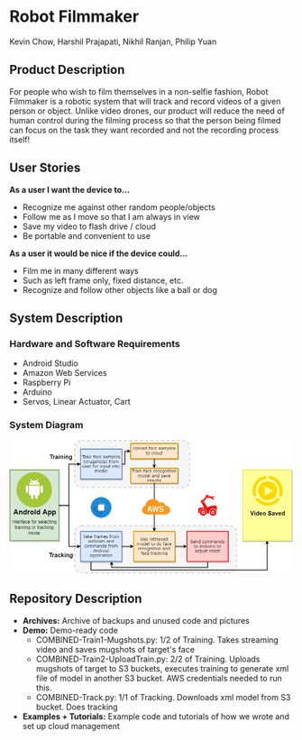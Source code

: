 # Robot Filmmaker
Kevin Chow, Harshil Prajapati, Nikhil Ranjan, Philip Yuan

## Product Description
For people who wish to film themselves in a non-selfie fashion, Robot Filmmaker is a robotic system that will track and record videos of a given person or object.  Unlike video drones, our product will reduce the need of human control during the filming process so that the person being filmed can focus on the task they want recorded and not the recording process itself!

## User Stories
**As a user I want the device to…**
  - Recognize me against other random people/objects
  - Follow me as I move so that I am always in view
  - Save my video to flash drive / cloud
  - Be portable and convenient to use
  
**As a user it would be nice if the device could...**
  - Film me in many different ways
  - Such as left frame only, fixed distance, etc.
  - Recognize and follow other objects like a ball or dog

## System Description
### Hardware and Software Requirements
  - Android Studio
  - Amazon Web Services
  - Raspberry Pi
  - Arduino
  - Servos, Linear Actuator, Cart
  
### System Diagram
![alt tag](https://github.com/CaptainGinyu/RobotFilmmaker/blob/master/Readme%20Resources/System_Diagram.png)

## Repository Description
  - **Archives:** Archive of backups and unused code and pictures
  - **Demo:** Demo-ready code
    - COMBINED-Train1-Mugshots.py:
      1/2 of Training. Takes streaming video and saves mugshots of target's face
    - COMBINED-Train2-UploadTrain.py: 2/2 of Training. Uploads mugshots of target to S3 buckets, executes training to generate xml file of model in another S3 bucket.  AWS credentials needed to run this.
    - COMBINED-Track.py: 1/1 of Tracking. Downloads xml model from S3 bucket. Does tracking
  - **Examples + Tutorials:** Example code and tutorials of how we wrote and set up cloud management
  
